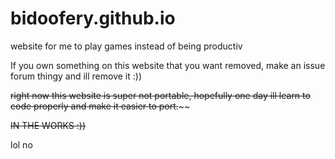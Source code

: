 # bidoofery.github.io
website for me to play games instead of being productiv

If you own something on this website that you want removed, make an issue forum thingy and ill remove it :))

~~right now this website is super not portable, hopefully one day ill learn to code properly and make it easier to port.~~~~

~~IN THE WORKS :))~~

lol no
